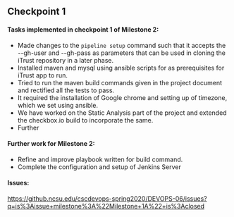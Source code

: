 ## Checkpoint 1
#### Tasks implemented in checkpoint 1 of Milestone 2:

- Made changes to the `pipeline setup` command such that it accepts the --gh-user <username> and --gh-pass <password> as parameters that can be used in cloning the iTrust repository in a later phase.
- Installed maven and mysql using ansible scripts for as prerequisites for iTrust app to run. 
- Tried to run the maven build commands given in the project document and rectified all the tests to pass.
- It required the installation of Google chrome and setting up of timezone, which we set using ansible.
- We have worked on the Static Analysis part of the project and extended the checkbox.io build to incorporate the same.
- Further 

#### Further work for Milestone 2:

- Refine and improve playbook written for build command.
- Complete the configuration and setup of Jenkins Server

#### Issues:
https://github.ncsu.edu/cscdevops-spring2020/DEVOPS-06/issues?q=is%3Aissue+milestone%3A%22Milestone+1A%22+is%3Aclosed
